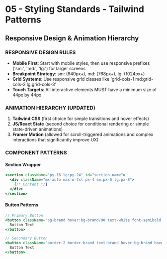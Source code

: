 # 05 - Styling Standards - Tailwind Patterns

## Responsive Design & Animation Hierarchy

### RESPONSIVE DESIGN RULES
- **Mobile First**: Start with mobile styles, then use responsive prefixes ('sm:', 'md:', 'lg:') for larger screens
- **Breakpoint Strategy**: sm: (640px+), md: (768px+), lg: (1024px+)
- **Grid Systems**: Use responsive grid classes like 'grid-cols-1 md:grid-cols-2 lg:grid-cols-3'
- **Touch Targets**: All interactive elements MUST have a minimum size of 44px by 44px

### ANIMATION HIERARCHY (UPDATED)
1. **Tailwind CSS** (first choice for simple transitions and hover effects)
2. **JS/React State** (second choice for conditional rendering or simple state-driven animations)
3. **Framer Motion** (allowed for scroll-triggered animations and complex interactions that significantly improve UX)

### COMPONENT PATTERNS

#### Section Wrapper
```jsx
<section className="py-16 lg:py-24" id="section-name">
  <div className="mx-auto max-w-7xl px-4 sm:px-6 lg:px-8">
    {/* Content */}
  </div>
</section>
```

#### Button Patterns
```jsx
// Primary Button
<button className="bg-brand hover:bg-brand/90 text-white font-semibold py-3 px-6 rounded-lg transition-colors duration-200 min-h-[44px]">
  Button Text
</button>

// Secondary Button
<button className="border-2 border-brand text-brand hover:bg-brand hover:text-white font-semibold py-3 px-6 rounded-lg transition-all duration-200 min-h-[44px]">
  Button Text
</button>
```